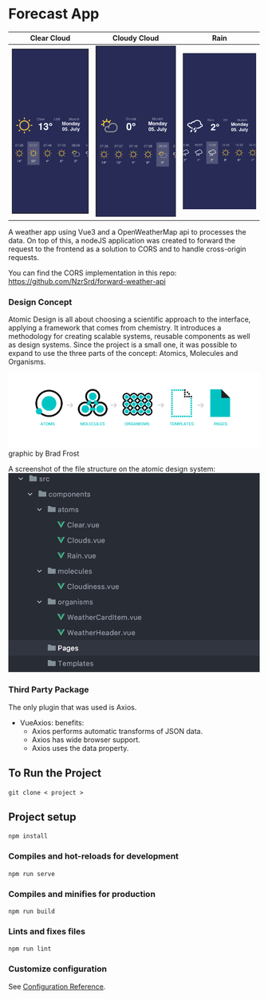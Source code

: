 # Forecast App
Clear Cloud            |  Cloudy Cloud              | Rain 
:-------------------------:|:-------------------------: | :-------------------------: 
![](src/assets/Screenshot%202021-07-05%20at%2012.46.08.png)| ![](src/assets/Screenshot%202021-07-05%20at%2012.46.20.png) | ![](src/assets/Screenshot%202021-07-05%20at%2012.46.43.png)


A weather app using Vue3 and a OpenWeatherMap api to processes the data. On top of this, a nodeJS application was 
created to forward the request to the frontend as a solution to CORS and to handle cross-origin requests.

You can find the CORS implementation in this repo: https://github.com/NzrSrd/forward-weather-api 

### Design Concept
Atomic Design is all about choosing a scientific approach to the interface, applying a framework that comes from chemistry.
It introduces a methodology for creating scalable systems, reusable components as well as design systems. 
Since the project is a small one, it was possible to expand to use the three  parts of the concept: 
Atomics, Molecules and Organisms. 

![Atomic Design System](src/assets/atomic.png)
graphic by Brad Frost

A screenshot of the file structure on the atomic design system: 
![Screenshot from the Project File](src/assets/Screenshot%202021-07-05%20at%2012.28.52.png)


### Third Party Package
The only plugin that was used is Axios. 
- VueAxios: benefits: 
  - Axios performs automatic transforms of JSON data.
  - Axios has wide browser support.
  - Axios uses the data property.
    

 ## To Run the Project
```
git clone < project >
```
## Project setup
```
npm install
```

### Compiles and hot-reloads for development
```
npm run serve
```

### Compiles and minifies for production
```
npm run build
```

### Lints and fixes files
```
npm run lint
```

### Customize configuration
See [Configuration Reference](https://cli.vuejs.org/config/).
